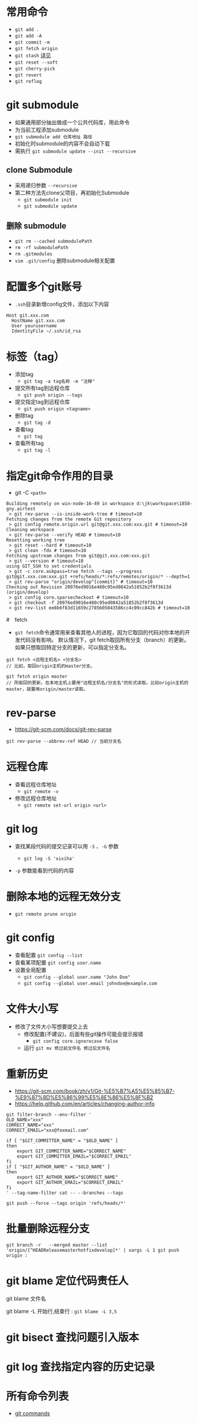 # 常用命令
- `git add .`
- `git add -A`
- `git commit -m `
- `git fetch origin`
- `git stash` [详见](https://git-scm.com/docs/git-stash)
- `git reset --soft`
- `git cherry-pick`
- `git revert`
- `git reflog`

# git submodule
- 如果通用部分抽出做成一个公共代码库，用此命令
- 为当前工程添加submodule
- `git submodule add 仓库地址 路径`
- 初始化时submodule的内容不会自动下载
- 需执行 `git submodule update --init --recursive`
## clone Submodule
- 采用递归参数 `--recursive`
- 第二种方法先clone父项目，再初始化Submodule
  * `git submodule init`
  * `git submodule update`
## 删除 submodule
- `git rm --cached submodulePath`
- `rm -rf submodulePath`
- `rm .gitmodules`
- `vim .git/config` 删除submodule相关配置
# 配置多个git账号
- `.ssh`目录新增config文件，添加以下内容
```
Host git.xxx.com
  HostName git.xxx.com
  User yourusername
  IdentityFile ~/.ssh/id_rsa
```

# 标签（tag）

- 添加tag
  * `git tag -a tag名称 -m "注释"`
- 提交所有tag到远程仓库
  * `git push origin --tags`
- 提交指定tag到远程仓库
  * `git push origin <tagname>`
- 删除tag
  * `git tag -d `
- 查看tag
  * `git tag`
- 查看所有tag
  * `git tag -l`
  

# 指定git命令作用的目录
- git -C `<path>`


```shell
Building remotely on win-node-16-49 in workspace d:\jk\workspace\1858-gny.airtest
 > git rev-parse --is-inside-work-tree # timeout=10
Fetching changes from the remote Git repository
 > git config remote.origin.url git@git.xxx.com:xxx.git # timeout=10
Cleaning workspace
 > git rev-parse --verify HEAD # timeout=10
Resetting working tree
 > git reset --hard # timeout=10
 > git clean -fdx # timeout=10
Fetching upstream changes from git@git.xxx.com:xxx.git
 > git --version # timeout=10
using GIT_SSH to set credentials 
 > git -c core.askpass=true fetch --tags --progress git@git.xxx.com:xxx.git +refs/heads/*:refs/remotes/origin/* --depth=1
 > git rev-parse "origin/develop^{commit}" # timeout=10
Checking out Revision 20976ed9016e480c95ed0842a51852b2f8f3613d (origin/develop)
 > git config core.sparsecheckout # timeout=10
 > git checkout -f 20976ed9016e480c95ed0842a51852b2f8f3613d
 > git rev-list ee8b6f83d11659c2785605043586cc4c09cc842b # timeout=10
```


#　fetch
- `git fetch`命令通常用来查看其他人的进程，因为它取回的代码对你本地的开发代码没有影响。
默认情况下，git fetch取回所有分支（branch）的更新。如果只想取回特定分支的更新，可以指定分支名。

```
git fetch <远程主机名> <分支名>
// 比如，取回origin主机的master分支。

git fetch origin master
// 所取回的更新，在本地主机上要用"远程主机名/分支名"的形式读取。比如origin主机的master，就要用origin/master读取。

```


# rev-parse
- https://git-scm.com/docs/git-rev-parse
```
git rev-parse --abbrev-ref HEAD // 当前分支名
```

# 远程仓库
- 查看远程仓库地址
    *  `git remote -v`
- 修改远程仓库地址
    * `git remote set-url origin <url>`


# git log 
- 查找某段代码的提交记录可以用 `-S` 、`-G` 参数
  * `git log -S 'xixiha'`
  
- `-p` 参数能看到代码的内容


# 删除本地的远程无效分支
- `git remote prune origin`

# git config
- 查看配置 `git config --list`
- 查看某项配置 `git config user.name`
- 设置全局配置
  * `git config --global user.name "John Doe"`
  * `git config --global user.email johndoe@example.com`
  

# 文件大小写
- 修改了文件大小写想要提交上去
  * 修改配置(不建议)，后面有些git操作可能会提示报错
     * `git config core.ignorecase false`
  * 运行 `git mv 修过前文件名 修过后文件名`
  

# 重新历史
- https://git-scm.com/book/zh/v1/Git-%E5%B7%A5%E5%85%B7-%E9%87%8D%E5%86%99%E5%8E%86%E5%8F%B2
- https://help.github.com/en/articles/changing-author-info

```
git filter-branch --env-filter '
OLD_NAME="xxx"
CORRECT_NAME="xxx"
CORRECT_EMAIL="xxx@foxmail.com"

if [ "$GIT_COMMITTER_NAME" = "$OLD_NAME" ]
then
    export GIT_COMMITTER_NAME="$CORRECT_NAME"
    export GIT_COMMITTER_EMAIL="$CORRECT_EMAIL"
fi
if [ "$GIT_AUTHOR_NAME" = "$OLD_NAME" ]
then
    export GIT_AUTHOR_NAME="$CORRECT_NAME"
    export GIT_AUTHOR_EMAIL="$CORRECT_EMAIL"
fi
' --tag-name-filter cat -- --branches --tags

git push --force --tags origin 'refs/heads/*'
```


# 批量删除远程分支
```
git branch -r   --merged master --list 'origin/[^HEADReleasemasterhotfixdevelop]*' | xargs -L 1 git push origin :
```
# git blame 定位代码责任人

git blame 文件名

git blame -L 开始行,结束行 :
`git blame -L 3,5`

# git bisect 查找问题引入版本

# git log 查找指定内容的历史记录


# 所有命令列表
- [git commands](https://git-scm.com/docs/git#_git_commands)